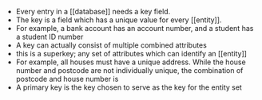 - Every entry in a [[database]] needs a key field.
- The key is a field which has a unique value for every [[entity]].
- For example, a bank account has an account number, and a student has a student ID number
- A key can actually consist of multiple combined attributes
- this is a superkey; any set of attributes which can identify an [[entity]]
- For example, all houses must have a unique address. While the house number and postcode are not individually unique, the combination of postcode and house number is
- A primary key is the key chosen to serve as the key for the entity set